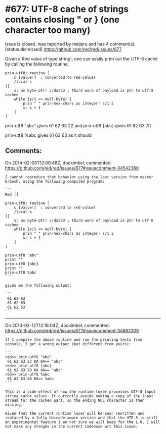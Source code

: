 
#677: UTF-8 cache of strings contains closing " or } (one character too many)
================================================================================
Issue is closed, was reported by meijeru and has 4 comment(s).
[status.dismissed]
<https://github.com/red/red/issues/677>

Given a Red value of type string!, one can easily print out the UTF-8 cache by calling the following routine:

```
prin-utf8: routine [
    c [value!]  ; converted to red-value!
    /local s
][
    s: as byte-ptr! c/data3 ; third word of payload is ptr to utf-8 cachee
    while [s/1 <> null-byte] [
        prin " " prin-hex-chars as integer! s/1 2
        s: s + 1
    ]
]
```

prin-utf8 "abc" gives 61 62 63 22 and prin-utf8 {abc} gives 61 62 63 7D

prin-utf8 %abc gives 61 62 63 as it should



Comments:
--------------------------------------------------------------------------------

On 2014-02-08T12:09:48Z, dockimbel, commented:
<https://github.com/red/red/issues/677#issuecomment-34542360>

    I cannot reproduce that behavior using the last version from master branch, using the following compiled program:
    
    ```
    Red []
    
    prin-utf8: routine [
        c [value!]  ; converted to red-value!
        /local s
    ][
        s: as byte-ptr! c/data3 ; third word of payload is ptr to utf-8 cachee
        while [s/1 <> null-byte] [
            prin " " prin-hex-chars as integer! s/1 2
            s: s + 1
        ]
    ]
    
    prin-utf8 "abc"
    print ""
    prin-utf8 {abc}
    print ""
    prin-utf8 %abc
    ```
    
    gives me the following output:
    
    ```
     61 62 63
     61 62 63
     61 62 63
    ```

--------------------------------------------------------------------------------

On 2014-02-12T12:18:04Z, dockimbel, commented:
<https://github.com/red/red/issues/677#issuecomment-34863309>

    If I compile the above routine and run the printing tests from console, I get a wrong output (but different from yours):
    
    ```
    red>> prin-utf8 "abc"
     61 62 63 22 0A 0A== "abc"
    red>> prin-utf8 {abc}
     61 62 63 7D 0A 0A== "abc"
    red>> prin-utf8 %abc
     61 62 63 0A 0A== %abc
    ```
    
    This is a side-effect of how the runtime lexer processes UTF-8 input string cache values. It currently avoids making a copy of the input stream for the cached part, so the ending NUL character is then missing.
    
    Given that the current runtime lexer will be soon rewritten and replaced by a fully Unicode-aware version and that the UTF-8 is still an experimental feature I am not sure we will keep for the 1.0, I will not make any changes in the current codebase wrt this issue.


